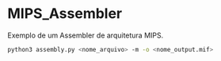 # MIPS_Assembler

Exemplo de um Assembler de arquitetura MIPS.

```bash
python3 assembly.py <nome_arquivo> -m -o <nome_output.mif>
```
